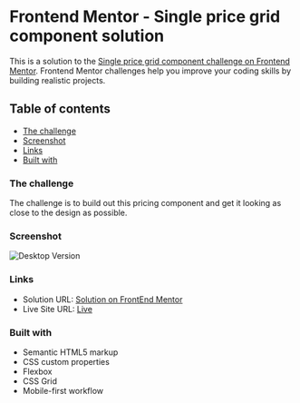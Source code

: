 # Frontend Mentor - Single price grid component solution

This is a solution to the [Single price grid component challenge on Frontend Mentor](https://www.frontendmentor.io/challenges/single-price-grid-component-5ce41129d0ff452fec5abbbc). Frontend Mentor challenges help you improve your coding skills by building realistic projects. 

## Table of contents


  - [The challenge](#the-challenge)
  - [Screenshot](#screenshot)
  - [Links](#links)
  - [Built with](#built-with)






### The challenge


The challenge is to build out this pricing component and get it looking as close to the design as possible.

### Screenshot

![Desktop Version](https://user-images.githubusercontent.com/65254818/111931130-4f4ce180-8a99-11eb-82ff-a676cb7123ee.png)



### Links

- Solution URL: [Solution on FrontEnd Mentor](https://www.frontendmentor.io/solutions/single-price-grid-html-css-knd5qXd0A)
- Live Site URL: [Live](https://simplepricegrid.netlify.app/)


### Built with

- Semantic HTML5 markup
- CSS custom properties
- Flexbox
- CSS Grid
- Mobile-first workflow




